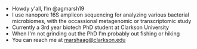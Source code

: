 - Howdy y'all, I’m @agmarsh19
- I use nanopore 16S amplicon sequencing for analyzing various bacterial microbiomes, with the occassional metagenomic or transcriptomic study
- Currently a 3rd year biotech PhD student at Clarkson University 
- When I'm not grinding out the PhD I'm probably out fishing or hiking 
- You can reach me at marshaag@clarkson.edu

<!---
agmarsh19/agmarsh19 is a ✨ special ✨ repository because its `README.md` (this file) appears on your GitHub profile.
You can click the Preview link to take a look at your changes.
--->
